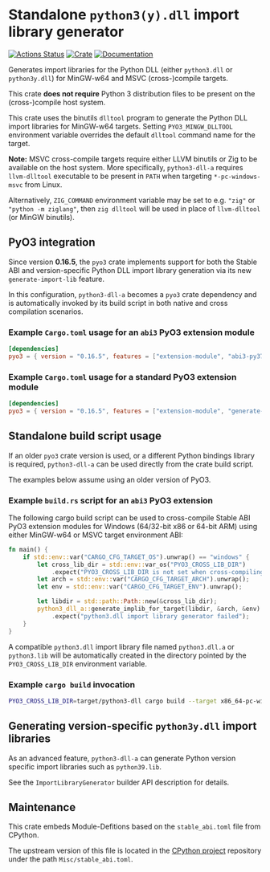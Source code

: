 Standalone `python3(y).dll` import library generator
====================================================

[![Actions Status](https://github.com/PyO3/python3-dll-a/workflows/Test/badge.svg)](https://github.com/PyO3/python3-dll-a/actions)
[![Crate](https://img.shields.io/crates/v/python3-dll-a.svg)](https://crates.io/crates/python3-dll-a)
[![Documentation](https://docs.rs/python3-dll-a/badge.svg)](https://docs.rs/python3-dll-a)

Generates import libraries for the Python DLL
(either `python3.dll` or `python3y.dll`)
for MinGW-w64 and MSVC (cross-)compile targets.

This crate **does not require** Python 3 distribution files
to be present on the (cross-)compile host system.

This crate uses the binutils `dlltool` program to generate
the Python DLL import libraries for MinGW-w64 targets.
Setting `PYO3_MINGW_DLLTOOL` environment variable overrides
the default `dlltool` command name for the target.

**Note:** MSVC cross-compile targets require either LLVM binutils
or Zig to be available on the host system.
More specifically, `python3-dll-a` requires `llvm-dlltool` executable
to be present in `PATH` when targeting `*-pc-windows-msvc` from Linux.

Alternatively, `ZIG_COMMAND` environment variable may be set to e.g. `"zig"`
or `"python -m ziglang"`, then `zig dlltool` will be used in place
of `llvm-dlltool` (or MinGW binutils).

PyO3 integration
----------------

Since version **0.16.5**, the `pyo3` crate implements support
for both the Stable ABI and version-specific Python DLL import
library generation via its new `generate-import-lib` feature.

In this configuration, `python3-dll-a` becomes a `pyo3` crate dependency
and is automatically invoked by its build script in both native
and cross compilation scenarios.

### Example `Cargo.toml` usage for an `abi3` PyO3 extension module

```toml
[dependencies]
pyo3 = { version = "0.16.5", features = ["extension-module", "abi3-py37", "generate-import-lib"] }
```

### Example `Cargo.toml` usage for a standard PyO3 extension module

```toml
[dependencies]
pyo3 = { version = "0.16.5", features = ["extension-module", "generate-import-lib"] }
```

Standalone build script usage
-----------------------------

If an older `pyo3` crate version is used, or a different Python bindings
library is required, `python3-dll-a` can be used directly
from the crate build script.

The examples below assume using an older version of PyO3.

### Example `build.rs` script for an `abi3` PyO3 extension

The following cargo build script can be used to cross-compile Stable ABI
PyO3 extension modules for Windows (64/32-bit x86 or 64-bit ARM)
using either MinGW-w64 or MSVC target environment ABI:

```rust
fn main() {
    if std::env::var("CARGO_CFG_TARGET_OS").unwrap() == "windows" {
        let cross_lib_dir = std::env::var_os("PYO3_CROSS_LIB_DIR")
            .expect("PYO3_CROSS_LIB_DIR is not set when cross-compiling");
        let arch = std::env::var("CARGO_CFG_TARGET_ARCH").unwrap();
        let env = std::env::var("CARGO_CFG_TARGET_ENV").unwrap();

        let libdir = std::path::Path::new(&cross_lib_dir);
        python3_dll_a::generate_implib_for_target(libdir, &arch, &env)
            .expect("python3.dll import library generator failed");
    }
}
```

A compatible `python3.dll` import library file named `python3.dll.a`
or `python3.lib` will be automatically created in the directory
pointed by the `PYO3_CROSS_LIB_DIR` environment variable.

### Example `cargo build` invocation

```sh
PYO3_CROSS_LIB_DIR=target/python3-dll cargo build --target x86_64-pc-windows-gnu
```

Generating version-specific `python3y.dll` import libraries
-----------------------------------------------------------

As an advanced feature, `python3-dll-a` can generate Python version
specific import libraries such as `python39.lib`.

See the `ImportLibraryGenerator` builder API description for details.

Maintenance
-----------

This crate embeds Module-Defitions based on the `stable_abi.toml` file from CPython.

The upstream version of this file is located in the [CPython project][cpython]
repository under the path `Misc/stable_abi.toml`.

[cpython]: https://github.com/python/cpython/blob/main/Misc/stable_abi.toml
